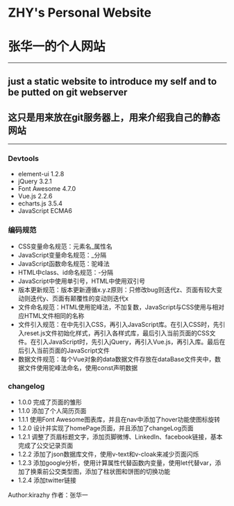 # ZHY's Personal Website
# 张华一的个人网站
---
## just a static website to introduce my self and to be putted on git webserver
## 这只是用来放在git服务器上，用来介绍我自己的静态网站
---
### Devtools
* element-ui 1.2.8
* jQuery 3.2.1
* Font Awesome 4.7.0
* Vue.js 2.2.6
* echarts.js 3.5.4
* JavaScript ECMA6

### 编码规范
* CSS变量命名规范：元素名_属性名
* JavaScript变量命名规范：_分隔
* JavaScript函数命名规范：驼峰法
* HTML中class、id命名规范：-分隔
* JavaScript中使用单引号，HTML中使用双引号
* 版本更新规范：版本更新遵循x.y.z原则：只修改bug则迭代z、页面有较大变动则迭代y、页面有颠覆性的变动则迭代x
* 文件命名规范：HTML使用驼峰法，不加复数，JavaScript与CSS使用与相对应HTML文件相同的名称
* 文件引入规范：在<head>中先引入CSS，再引入JavaScript库。在引入CSS时，先引入reset.js文件初始化样式，再引入各样式库，最后引入当前页面的CSS文件。在引入JavaScript时，先引入jQuery，再引入Vue.js，再引入库。最后在</body>后引入当前页面的JavaScript文件
* 数据文件规范：每个Vue对象的data数据文件存放在dataBase文件夹中，数据文件使用驼峰法命名，使用const声明数据

### changelog
* 1.0.0 完成了页面的雏形
* 1.1.0 添加了个人简历页面
* 1.1.1 使用Font Awesome图表库，并且在nav中添加了hover功能使图标旋转
* 1.2.0 设计并实现了homePage页面，并且添加了changeLog页面
* 1.2.1 调整了页眉标题文字，添加页脚微博、LinkedIn、facebook链接，基本完成了公交记录页面
* 1.2.2 添加了json数据库文件，使用v-text和v-cloak来减少页面闪烁
* 1.2.3 添加google分析，使用计算属性代替函数内变量，使用let代替var，添加了换乘前公交类型图，添加了柱状图和饼图的切换功能
* 1.2.4 添加twitter链接

Author:kirazhy
作者：张华一